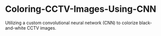 # Coloring-CCTV-Images-Using-CNN
Utilizing a custom convolutional neural network (CNN) to colorize black-and-white CCTV images.
